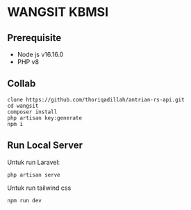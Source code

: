 # WANGSIT KBMSI

## Prerequisite
- Node js v16.16.0
- PHP v8
## Collab
```
clone https://github.com/thoriqadillah/antrian-rs-api.git
cd wangsit
composer install
php artisan key:generate
npm i

```
## Run Local Server
Untuk run Laravel:
```
php artisan serve
```
Untuk run tailwind css
```
npm run dev 
```

